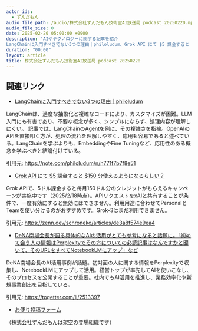 ```yaml
---
actor_ids:
  - ずんだもん
audio_file_path: /audio/株式会社ずんだもん技術室AI放送局_podcast_20250220.mp3
audio_file_size: 0
date: 2025-02-20 05:00:00 +0900
description: 'AIやテクノロジーに関する記事を紹介  
LangChainに入門すべきでない3つの理由｜philoludum、Grok API にて $5 課金すると $150 分使えるようになるらしい？、DeNA南場会長が語る具体的なAIの活用がとても参考になると話題に。「初めて会う人の情報はPerplexityでその方についての必読記事はなんですかと聞いて、そのURLをすべてNotebookLMにアップ」など'
duration: "00:00"
layout: article
title: 株式会社ずんだもん技術室AI放送局 podcast 20250220
---
```


## 関連リンク


- [LangChainに入門すべきでない3つの理由｜philoludum](https://note.com/philoludum/n/n771f7b7f8e51)  


LangChainは、過度な抽象化と複雑なコードにより、カスタマイズが困難。LLM入門にも有害であり、不要な概念が多く、シンプルにならず、処理内容が理解しにくい。
記事では、LangChainのAgentを例に、その複雑さを指摘。OpenAIのAPIを直接叩く方が、処理の流れを理解しやすく、応用も容易であると述べている。LangChainを学ぶよりも、EmbeddingやFine Tuningなど、応用性のある概念を学ぶべきと結論付けている。


引用元: https://note.com/philoludum/n/n771f7b7f8e51


- [Grok API にて $5 課金すると $150 分使えるようになるらしい？](https://zenn.dev/schroneko/articles/de3a8f574e9ea4)  


Grok APIで、5ドル課金すると毎月150ドル分のクレジットがもらえるキャンペーンが実施中です（2025/2/18時点）。APIリクエストをxAIと共有することが条件で、一度有効にすると無効にはできません。利用用途に合わせてPersonalとTeamを使い分けるのがおすすめです。Grok-3はまだ利用できません。


引用元: https://zenn.dev/schroneko/articles/de3a8f574e9ea4


- [DeNA南場会長が語る具体的なAIの活用がとても参考になると話題に。「初めて会う人の情報はPerplexityでその方についての必読記事はなんですかと聞いて、そのURLをすべてNotebookLMにアップ」など](https://togetter.com/li/2513397)  


DeNA南場会長のAI活用事例が話題。初対面の人に関する情報をPerplexityで収集し、NotebookLMにアップして活用。経営トップが率先してAIを使いこなし、そのプロセスを公開することが重要。社内でもAI活用を推進し、業務効率化や新規事業創出を目指している。


引用元: https://togetter.com/li/2513397



- [お便り投稿フォーム](https://forms.gle/ffg4JTfqdiqK62qf9)

（株式会社ずんだもんは架空の登場組織です）

